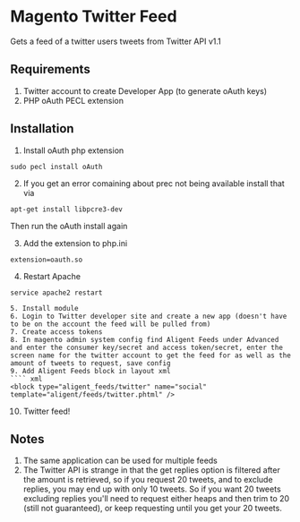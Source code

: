 # Magento Twitter Feed
Gets a feed of a twitter users tweets from Twitter API v1.1

## Requirements
1. Twitter account to create Developer App (to generate oAuth keys)
2. PHP oAuth PECL extension

## Installation
1. Install oAuth php extension
````
sudo pecl install oAuth
````
2. If you get an error comaining about prec not being available install that via
````
apt-get install libpcre3-dev
````
Then run the oAuth install again

3. Add the extension to php.ini
````
extension=oauth.so
````

4. Restart Apache
````
service apache2 restart

5. Install module
6. Login to Twitter developer site and create a new app (doesn't have to be on the account the feed will be pulled from)
7. Create access tokens
8. In magento admin system config find Aligent Feeds under Advanced and enter the consumer key/secret and access token/secret, enter the screen name for the twitter account to get the feed for as well as the amount of tweets to request, save config
9. Add Aligent Feeds block in layout xml
```` xml
<block type="aligent_feeds/twitter" name="social" template="aligent/feeds/twitter.phtml" />
````
10. Twitter feed!

## Notes
1. The same application can be used for multiple feeds
2. The Twitter API is strange in that the get replies option is filtered after the amount is retrieved, so if you request 20 tweets, and to exclude replies, you may end up with only 10 tweets. So if you want 20 tweets excluding replies you'll need to request either heaps and then trim to 20 (still not guaranteed), or keep requesting until you get your 20 tweets.
